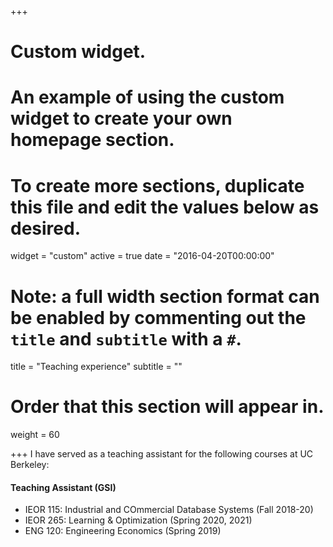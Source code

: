 +++
# Custom widget.
# An example of using the custom widget to create your own homepage section.
# To create more sections, duplicate this file and edit the values below as desired.
widget = "custom"
active = true
date = "2016-04-20T00:00:00"

# Note: a full width section format can be enabled by commenting out the `title` and `subtitle` with a `#`.
title = "Teaching experience"
subtitle = ""

# Order that this section will appear in.
weight = 60

+++
I have served as a teaching assistant for the following courses at UC Berkeley:


#### Teaching Assistant (GSI)
* IEOR 115: Industrial and COmmercial Database Systems (Fall 2018-20)
* IEOR 265: Learning & Optimization (Spring 2020, 2021)
* ENG 120: Engineering Economics (Spring 2019)

